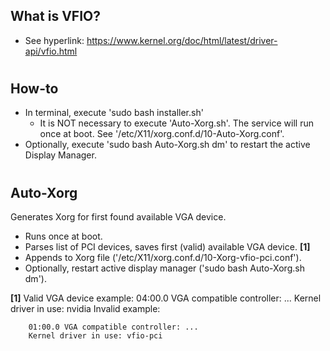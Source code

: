 ## What is VFIO?
* See hyperlink:  https://www.kernel.org/doc/html/latest/driver-api/vfio.html

#
## How-to
* In terminal, execute 'sudo bash installer.sh'
  * It is NOT necessary to execute 'Auto-Xorg.sh'. The service will run once at boot. See '/etc/X11/xorg.conf.d/10-Auto-Xorg.conf'.
* Optionally, execute 'sudo bash Auto-Xorg.sh dm' to restart the active Display Manager.

#
## Auto-Xorg
Generates Xorg for first found available VGA device.
* Runs once at boot.
* Parses list of PCI devices, saves first (valid) available VGA device. **[1]**
* Appends to Xorg file ('/etc/X11/xorg.conf.d/10-Xorg-vfio-pci.conf').
* Optionally, restart active display manager ('sudo bash Auto-Xorg.sh dm').

**[1]**
Valid VGA device example:
        04:00.0 VGA compatible controller: ...
        Kernel driver in use: nvidia
Invalid example:

        01:00.0 VGA compatible controller: ...
        Kernel driver in use: vfio-pci
